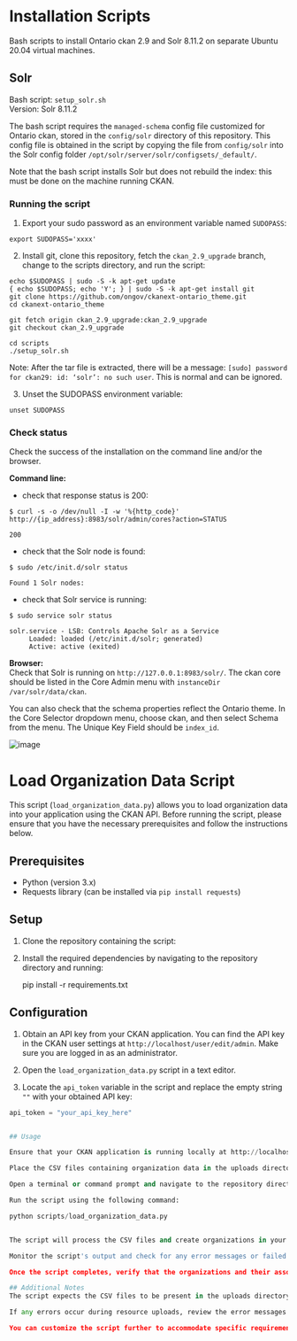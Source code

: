 # Installation Scripts

Bash scripts to install Ontario ckan 2.9 and Solr 8.11.2 on separate Ubuntu 20.04 virtual machines.

## Solr

Bash script: `setup_solr.sh`  
Version: Solr 8.11.2

The bash script requires the `managed-schema` config file customized for Ontario ckan, stored in the `config/solr` directory of this repository. This config file is obtained in the script by copying the file from `config/solr` into the Solr config folder `/opt/solr/server/solr/configsets/_default/`.

Note that the bash script installs Solr but does not rebuild the index: this must be done on the machine running CKAN.

### Running the script

1. Export your sudo password as an environment variable named `SUDOPASS`:
```
export SUDOPASS='xxxx'
```

2. Install git, clone this repository, fetch the `ckan_2.9_upgrade` branch, change to the scripts directory, and run the script:
```
echo $SUDOPASS | sudo -S -k apt-get update
{ echo $SUDOPASS; echo 'Y'; } | sudo -S -k apt-get install git
git clone https://github.com/ongov/ckanext-ontario_theme.git
cd ckanext-ontario_theme

git fetch origin ckan_2.9_upgrade:ckan_2.9_upgrade
git checkout ckan_2.9_upgrade

cd scripts
./setup_solr.sh
```

Note: After the tar file is extracted, there will be a message:
`[sudo] password for ckan29: id: ‘solr’: no such user`. This is normal and can be ignored.

3. Unset the SUDOPASS environment variable:
```
unset SUDOPASS
```
### Check status  
Check the success of the installation on the command line and/or the browser.

**Command line:**  
- check that response status is 200:
```
$ curl -s -o /dev/null -I -w '%{http_code}' http://{ip_address}:8983/solr/admin/cores?action=STATUS

200
```
- check that the Solr node is found:
```
$ sudo /etc/init.d/solr status

Found 1 Solr nodes:
```
- check that Solr service is running:
```
$ sudo service solr status

solr.service - LSB: Controls Apache Solr as a Service
     Loaded: loaded (/etc/init.d/solr; generated)
     Active: active (exited) 
```

**Browser:**  
Check that Solr is running on `http://127.0.0.1:8983/solr/`. The ckan core should be listed in the Core Admin menu with `instanceDir /var/solr/data/ckan`.

You can also check that the schema properties reflect the Ontario theme. In the Core Selector dropdown menu, choose ckan, and then select Schema from the menu. The Unique Key Field should be `index_id`.

![image](https://user-images.githubusercontent.com/1254764/167931044-3bb4686a-eebd-4651-92ce-b6a82cb0309f.png)


# Load Organization Data Script

This script (`load_organization_data.py`) allows you to load organization data into your application using the CKAN API. Before running the script, please ensure that you have the necessary prerequisites and follow the instructions below.

## Prerequisites

- Python (version 3.x)
- Requests library (can be installed via `pip install requests`)

## Setup

1. Clone the repository containing the script:

2. Install the required dependencies by navigating to the repository directory and running:

     pip install -r requirements.txt


## Configuration

1. Obtain an API key from your CKAN application. You can find the API key in the CKAN user settings at `http://localhost/user/edit/admin`. Make sure you are logged in as an administrator.

2. Open the `load_organization_data.py` script in a text editor.

3. Locate the `api_token` variable in the script and replace the empty string `""` with your obtained API key:
```python
api_token = "your_api_key_here"


## Usage 

Ensure that your CKAN application is running locally at http://localhost.

Place the CSV files containing organization data in the uploads directory within the repository.

Open a terminal or command prompt and navigate to the repository directory.

Run the script using the following command:

python scripts/load_organization_data.py


The script will process the CSV files and create organizations in your CKAN application. Any resources associated with the organizations will be uploaded and attached to the respective organizations.

Monitor the script's output and check for any error messages or failed resource uploads.

Once the script completes, verify that the organizations and their associated resources have been successfully created in your CKAN application.

## Additional Notes
The script expects the CSV files to be present in the uploads directory. Ensure that the CSV files follow the required format and contain the necessary data for creating organizations and resources.

If any errors occur during resource uploads, review the error messages and the failed_resource_writes list in the script's output. You may need to investigate and address any issues with the resource files or network connectivity.

You can customize the script further to accommodate specific requirements or modify the behavior as needed.


